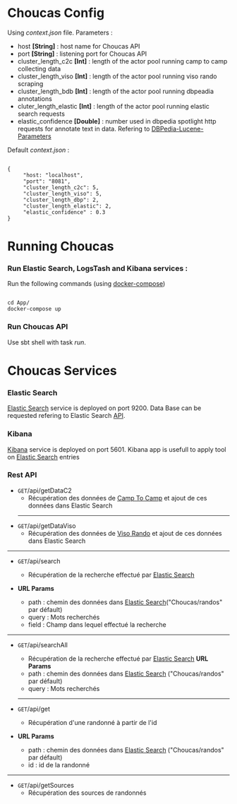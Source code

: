 # Choucas Config

Using *context.json* file.
Parameters : 
* host **[String]** : host name for Choucas API 
* port **[String]** : listening port for Choucas API
* cluster_length_c2c **[Int]** : length of the actor pool running camp to camp collecting data
* cluster_length_viso **[Int]** : length of the actor pool running viso rando scraping
* cluster_length_bdb **[Int]** : length of the actor pool running dbpeadia annotations
* cluter_length_elastic **[Int]** : length of the actor pool running elastic search requests
* elastic_confidence **[Double]** : number used in dbpedia spotlight http requests for annotate text in data. Refering to [DBPedia-Lucene-Parameters](https://github.com/dbpedia-spotlight/dbpedia-spotlight/wiki/Lucene---Web-Service-Parameters#Confidence_ConfidenceFilter)


Default *context.json* : 
<pre><code>
{
     "host: "localhost",
     "port": "8081",
     "cluster_length_c2c": 5,
     "cluster_length_viso": 5,
     "cluster_length_dbp": 2,
     "cluster_length_elastic": 2,
     "elastic_confidence" : 0.3
}
</code></pre>


# Running Choucas

### Run Elastic Search, LogsTash and Kibana services :
Run the following commands (using [docker-compose](https://docs.docker.com/compose/))
<pre><code>
cd App/
docker-compose up
</code></pre>

### Run Choucas API
Use sbt shell with task *run*.




# Choucas Services

### Elastic Search
[Elastic Search](https://www.elastic.co/) service is deployed on port 9200. 
Data Base can be requested refering to Elastic Search [API](https://www.elastic.co/guide/en/elasticsearch/reference/current/docs.html).

### Kibana 

[Kibana](https://www.elastic.co/products/kibana) service is deployed on port 5601.
Kibana app is usefull to apply tool on [Elastic Search](https://www.elastic.co/) entries

### Rest API


* `GET`/api/getDataC2
  * Récupération des données de [Camp To Camp](https://www.camptocamp.org/) et ajout de ces données dans Elastic Search
  ----
*  `GET`/api/getDataViso
   * Récupération des données de [Viso Rando](https://www.visorando.com/) et ajout de ces données dans Elastic Search
  ----
*  `GET`/api/search
   * Récupération de la recherche effectué par [Elastic Search](https://www.elastic.co/)
   
*  **URL Params**
    * path : chemin des données dans [Elastic Search](https://www.elastic.co/)("Choucas/randos" par défault)
    * query : Mots recherchés
    * field : Champ dans lequel effectué la recherche
  ---
* `GET`/api/searchAll
    * Récupération de la recherche effectué par [Elastic Search](https://www.elastic.co/)
  **URL Params**
    * path : chemin des données dans [Elastic Search](https://www.elastic.co/) ("Choucas/randos" par défault)
    * query : Mots recherchés
      
  --- 
* `GET`/api/get
   * Récupération d'une randonné à partir de l'id
*  **URL Params**
    * path : chemin des données dans [Elastic Search](https://www.elastic.co/) ("Choucas/randos" par défault)
    * id : id de la randonné
  --- 
* `GET`/api/getSources
    * Récupération des sources de randonnés 